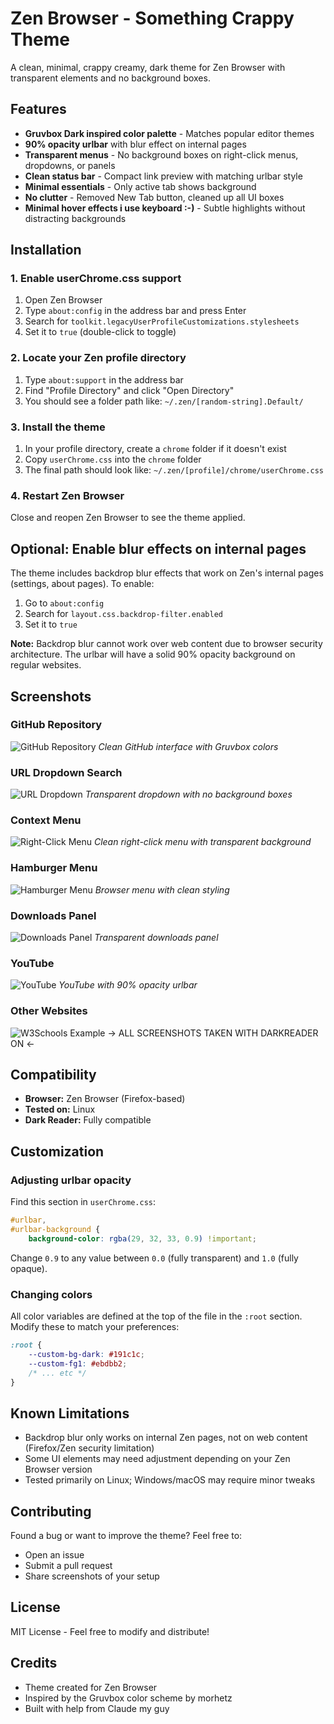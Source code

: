 # Zen Browser - Something Crappy Theme

A clean, minimal, crappy creamy, dark theme for Zen Browser with transparent elements and no background boxes.

## Features

- **Gruvbox Dark inspired color palette** - Matches popular editor themes
- **90% opacity urlbar** with blur effect on internal pages
- **Transparent menus** - No background boxes on right-click menus, dropdowns, or panels
- **Clean status bar** - Compact link preview with matching urlbar style
- **Minimal essentials** - Only active tab shows background
- **No clutter** - Removed New Tab button, cleaned up all UI boxes
- **Minimal hover effects i use keyboard :-)** - Subtle highlights without distracting backgrounds

## Installation

### 1. Enable userChrome.css support

1. Open Zen Browser
2. Type `about:config` in the address bar and press Enter
3. Search for `toolkit.legacyUserProfileCustomizations.stylesheets`
4. Set it to `true` (double-click to toggle)

### 2. Locate your Zen profile directory

1. Type `about:support` in the address bar
2. Find "Profile Directory" and click "Open Directory"
3. You should see a folder path like: `~/.zen/[random-string].Default/`

### 3. Install the theme

1. In your profile directory, create a `chrome` folder if it doesn't exist
2. Copy `userChrome.css` into the `chrome` folder
3. The final path should look like: `~/.zen/[profile]/chrome/userChrome.css`

### 4. Restart Zen Browser

Close and reopen Zen Browser to see the theme applied.

## Optional: Enable blur effects on internal pages

The theme includes backdrop blur effects that work on Zen's internal pages (settings, about pages). To enable:

1. Go to `about:config`
2. Search for `layout.css.backdrop-filter.enabled`
3. Set it to `true`

**Note:** Backdrop blur cannot work over web content due to browser security architecture. The urlbar will have a solid 90% opacity background on regular websites.

## Screenshots

### GitHub Repository
![GitHub Repository](screenshots/github-repo.png)
*Clean GitHub interface with Gruvbox colors*

### URL Dropdown Search
![URL Dropdown](screenshots/url-dropdown.png)
*Transparent dropdown with no background boxes*

### Context Menu
![Right-Click Menu](screenshots/context-menu.png)
*Clean right-click menu with transparent background*

### Hamburger Menu
![Hamburger Menu](screenshots/hamburger-menu.png)
*Browser menu with clean styling*

### Downloads Panel
![Downloads Panel](screenshots/downloads-panel.png)
*Transparent downloads panel*

### YouTube
![YouTube](screenshots/youtube.png)
*YouTube with 90% opacity urlbar*

### Other Websites
![W3Schools Example](screenshots/w3schools.png)
 -> ALL SCREENSHOTS TAKEN WITH DARKREADER ON <-
## Compatibility

- **Browser:** Zen Browser (Firefox-based)
- **Tested on:** Linux
- **Dark Reader:** Fully compatible

## Customization

### Adjusting urlbar opacity

Find this section in `userChrome.css`:

```css
#urlbar,
#urlbar-background {
    background-color: rgba(29, 32, 33, 0.9) !important;
```

Change `0.9` to any value between `0.0` (fully transparent) and `1.0` (fully opaque).

### Changing colors

All color variables are defined at the top of the file in the `:root` section. Modify these to match your preferences:

```css
:root {
    --custom-bg-dark: #191c1c;
    --custom-fg1: #ebdbb2;
    /* ... etc */
}
```

## Known Limitations

- Backdrop blur only works on internal Zen pages, not on web content (Firefox/Zen security limitation)
- Some UI elements may need adjustment depending on your Zen Browser version
- Tested primarily on Linux; Windows/macOS may require minor tweaks

## Contributing

Found a bug or want to improve the theme? Feel free to:

- Open an issue
- Submit a pull request
- Share screenshots of your setup

## License

MIT License - Feel free to modify and distribute!

## Credits

- Theme created for Zen Browser
- Inspired by the Gruvbox color scheme by morhetz
- Built with help from Claude my guy
